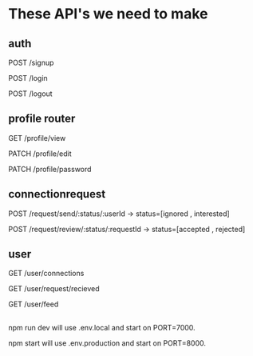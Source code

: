 # These API's we need to make

## auth

POST /signup

POST /login

POST /logout

## profile router

GET /profile/view

PATCH /profile/edit

PATCH /profile/password

## connectionrequest

POST /request/send/:status/:userId -> status=[ignored , interested]

POST /request/review/:status/:requestId -> status=[accepted , rejected]

## user

GET /user/connections

GET /user/request/recieved

GET /user/feed

##

##

npm run dev will use .env.local and start on PORT=7000.

npm start will use .env.production and start on PORT=8000.
